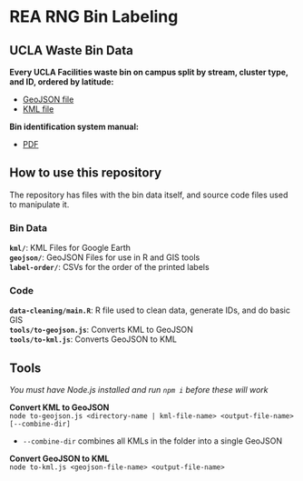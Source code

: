 # REA RNG Bin Labeling

## UCLA Waste Bin Data  
**Every UCLA Facilities waste bin on campus split by stream, cluster type, and ID, ordered by latitude:**
- [GeoJSON file](https://github.com/melgrove/bin-label/blob/main/geojson/peer_reviewed_labels_final.json)
- [KML file](https://github.com/melgrove/bin-label/blob/main/kml/final/peer_reviewed_labels6.kml)

**Bin identification system manual:**
- [PDF](https://raw.githubusercontent.com/melgrove/bin-label/main/Bin%20Identification%20System%20Manual.pdf)

## How to use this repository  
The repository has files with the bin data itself, and source code files used to manipulate it.  

### Bin Data
**`kml/`**: KML Files for Google Earth  
**`geojson/`**: GeoJSON Files for use in R and GIS tools  
**`label-order/`**: CSVs for the order of the printed labels 

### Code
**`data-cleaning/main.R`**: R file used to clean data, generate IDs, and do basic GIS  
**`tools/to-geojson.js`**: Converts KML to GeoJSON  
**`tools/to-kml.js`**: Converts GeoJSON to KML

## Tools
*You must have Node.js installed and run `npm i` before these will work*  
  
**Convert KML to GeoJSON**  
`node to-geojson.js <directory-name | kml-file-name> <output-file-name> [--combine-dir]`
- `--combine-dir` combines all KMLs in the folder into a single GeoJSON

**Convert GeoJSON to KML**  
`node to-kml.js <geojson-file-name> <output-file-name>`
